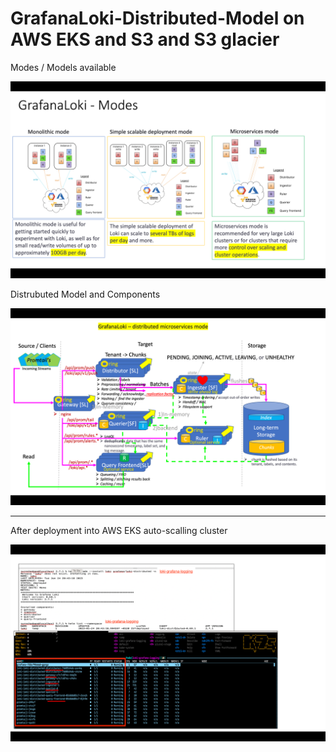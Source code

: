 # GrafanaLoki-Distributed-Model on AWS EKS and S3 and S3 glacier


Modes / Models available <br>

![image 1](images/grafanaloki-1.png)


Distrubuted Model and Components <br>

![image 2](images/grafanaloki-2.png)


<hr>
After deployment into AWS EKS auto-scalling cluster

![image 3](images/grafanaloki-3.png)
